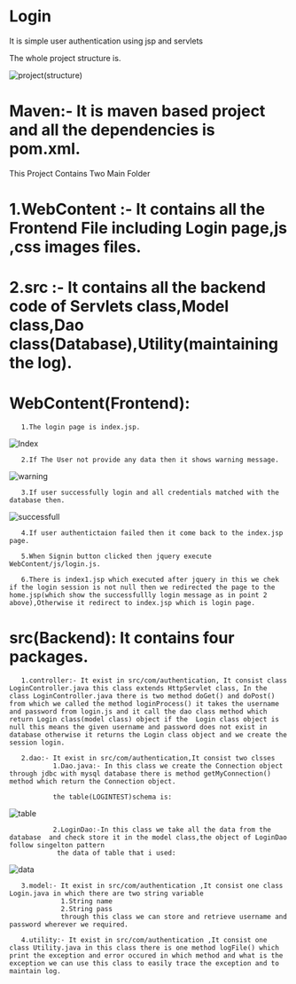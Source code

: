 # Login
It is simple user authentication using jsp and servlets

The whole project structure is.

![project(structure)](https://user-images.githubusercontent.com/66818761/85008948-4c743780-b17b-11ea-86d5-8d9f4b9c4f22.png)
 
 
# Maven:- It is maven based project and all the dependencies is pom.xml.
This Project Contains Two Main Folder 
# 1.WebContent :- It contains all the Frontend File including Login page,js ,css images files.

# 2.src :- It contains all the backend code of Servlets class,Model class,Dao class(Database),Utility(maintaining the log).


# WebContent(Frontend):
       1.The login page is index.jsp.
![Index](https://user-images.githubusercontent.com/66818761/85000724-6ceac480-b170-11ea-9c63-8e1a9bab13a2.png)

       2.If The User not provide any data then it shows warning message.
![warning](https://user-images.githubusercontent.com/66818761/85001474-53964800-b171-11ea-9d67-21133e04ba35.png)
       
       3.If user successfully login and all credentials matched with the database then.
![successfull](https://user-images.githubusercontent.com/66818761/85003042-4e39fd00-b173-11ea-8799-ce271b162d24.png)

       4.If user authentictaion failed then it come back to the index.jsp page.
       
       5.When Signin button clicked then jquery execute WebContent/js/login.js.
       
       6.There is index1.jsp which executed after jquery in this we chek if the login session is not null then we redirected the page to the home.jsp(which show the successfullly login message as in point 2 above),Otherwise it redirect to index.jsp which is login page.
       
 # src(Backend): It contains four packages.
       1.controller:- It exist in src/com/authentication, It consist class LoginController.java this class extends HttpServlet class, In the  class LoginController.java there is two method doGet() and doPost() from which we called the method loginProcess() it takes the username and password from login.js and it call the dao class method which return Login class(model class) object if the  Login class object is null this means the given username and password does not exist in database otherwise it returns the Login class object and we create the session login.
       
       2.dao:- It exist in src/com/authentication,It consist two clsses
               1.Dao.java:- In this class we create the Connection object through jdbc with mysql database there is method getMyConnection() method which return the Connection object.
               
               the table(LOGINTEST)schema is:
 ![table](https://user-images.githubusercontent.com/66818761/85006140-614ecc00-b177-11ea-9914-9f40d01c5ca5.png)
     
               2.LoginDao:-In this class we take all the data from the database  and check store it in the model class,the object of LoginDao follow singelton pattern
                the data of table that i used:
 ![data](https://user-images.githubusercontent.com/66818761/85006960-78da8480-b178-11ea-8b27-34d8920f0146.png)

               
       3.model:- It exist in src/com/authentication ,It consist one class Login.java in which there are two string variable 
                 1.String name
                 2.String pass
                 through this class we can store and retrieve username and password wherever we required.
 
       4.utility:- It exist in src/com/authentication ,It consist one class Utility.java in this class there is one method logFile() which print the exception and error occured in which method and what is the exception we can use this class to easily trace the exception and to maintain log.
       
      
